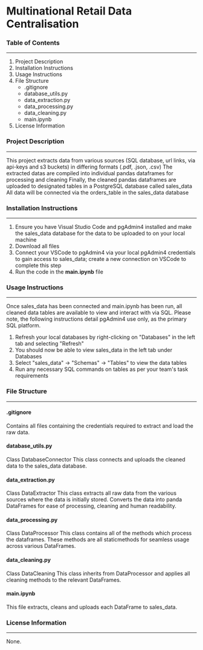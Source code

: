 # Multinational Retail Data Centralisation

### Table of Contents
---
1. Project Description
1. Installation Instructions
1. Usage Instructions
1. File Structure
   - .gitignore
   - database_utils.py
   - data_extraction.py
   - data_processing.py
   - data_cleaning.py
   - main.ipynb
1. License Information
   
### Project Description
---
This project extracts data from various sources (SQL database, url links, via api-keys and s3 buckets) in differing formats (.pdf, .json, .csv)
The extracted datas are compiled into individual pandas dataframes for processing and cleaning
Finally, the cleaned pandas dataframes are uploaded to designated tables in a PostgreSQL database called sales_data
All data will be connected via the orders_table in the sales_data database  



### Installation Instructions
---
1. Ensure you have Visual Studio Code and pgAdmin4 installed and make the sales_data database for the data to be uploaded to on your local machine
1. Download all files
1. Connect your VSCode to pgAdmin4 via your local pgAdmin4 credentials to gain access to sales_data; create a new connection on VSCode to complete this step
1. Run the code in the **main.ipynb** file



### Usage Instructions
---
Once sales_data has been connected and main.ipynb has been run, all cleaned data tables are available to view and interact with via SQL. 
Please note, the following instructions detail pgAdmin4 use only, as the primary SQL platform. 



1. Refresh your local databases by right-clicking on "Databases" in the left tab and selecting "Refresh"
1. You should now be able to view sales_data in the left tab under Databases
1. Select "sales_data" -> "Schemas" -> "Tables" to view the data tables
1. Run any necessary SQL commands on tables as per your team's task requirements



### File Structure
---
#### .gitignore

Contains all files containing the credentials required to extract and load the raw data.

#### database_utils.py

Class DatabaseConnector
This class connects and uploads the cleaned data to the sales_data database.

#### data_extraction.py

Class DataExtractor
This class extracts all raw data from the various sources where the data is initially stored. Converts the data into panda DataFrames for ease of processing, cleaning and human readability.

#### data_processing.py

Class DataProcessor
This class contains all of the methods which process the dataframes. These methods are all staticmethods for seamless usage across various DataFrames. 

#### data_cleaning.py

Class DataCleaning
This class inherits from DataProcessor and applies all cleaning methods to the relevant DataFrames. 

#### main.ipynb

This file extracts, cleans and uploads each DataFrame to sales_data.



### License Information
---
None. 
